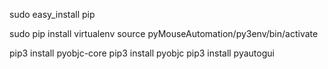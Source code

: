 sudo easy_install pip

sudo pip install virtualenv
source pyMouseAutomation/py3env/bin/activate

pip3 install pyobjc-core
pip3 install pyobjc
pip3 install pyautogui
